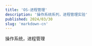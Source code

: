 ```yaml
---
title: 'OS-进程管理'
description: '操作系统系列，进程管理实验'
published: 2024/03/30
slug: 'markdown-cn'
---
```


操作系统，进程管理